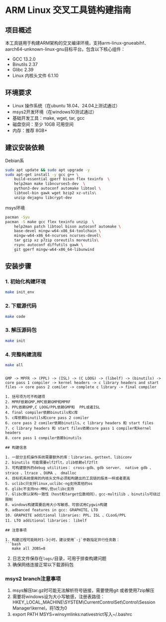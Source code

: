# ARM Linux 交叉工具链构建指南

## 项目概述

本工具链用于构建ARM架构的交叉编译环境，支持arm-linux-gnueabihf、aarch64-unknown-linux-gnu目标平台。包含以下核心组件：

- GCC 13.2.0
- Binutils 2.37
- Glibc 2.39
- Linux 内核头文件 6.1.10

## 环境要求

- Linux 操作系统（在ubuntu 18.04、24.04上测试通过）
- msys2开发环境（在windows10测试通过）
- 基础开发工具：make, wget, tar, gcc
- 磁盘空间：至少 10GB 可用空间
- 内存：推荐 8GB+

## 建议安装依赖

Debian系

```bash
sudo apt update && sudo apt upgrade -y
sudo apt-get install -y gcc g++ \
	build-essential gperf bison flex texinfo  \
	help2man make libncurses5-dev  \
	python3-dev autoconf automake libtool \
	libtool-bin gawk wget bzip2 xz-utils\
	unzip dejagnu libcrypt-dev
```

msys环境

```bash
pacman -Syu
pacman -S make gcc flex texinfo unzip  \
	help2man patch libtool bison autoconf automake \
	base-devel mingw-w64-x86_64-toolchain \
	mingw-w64-x86_64-ncurses ncurses-devel\
	tar gzip xz p7zip coreutils moreutils\
	rsync autoconf diffutils gawk \
	git gperf mingw-w64-x86_64-libunwind
```

## 安装步骤

### 1. 初始化构建环境

```bash
make init_env
```

### 2. 下载源代码

```bash
make code
```

### 3. 解压源码包

```bash
make init
```

### 4. 完整构建流程

```bash
make all
```

```##

GMP -> MPFR -> (PPL) -> (ISL) -> (C LOOG) -> (libelf) -> (binutils) -> core pass 1 compiler -> kernel headers -> c library headers and start files -> core pass 2 comiler -> complete c library -> final compiler

1. 括号项为可不构建项
2. MPRF依赖GMP,MPC依赖GMP和MPRF
3. PPL依赖GMP,C LOOG/PPL依赖GMP和  PPL或者ISL
4. final compiler依赖binutils和c库
5. c库依赖binutils和core pass 2 comiler
6. core pass 2 comiler依赖binutils、c library headers 和 start files
7. c library headers 和 start files依赖core pass 1 compiler和kernel headers
8. core pass 1 compiler依赖binutils

## 构建信息

1. 一部分主机操作系统需要额外的库：libraries、gettext、libiconv
2. binutils 可能需要elf2flt，zlib依赖elf2flt
3. 可构建额外的debug utilities： cross-gdb、gdb server、 native gdb 、strace 、ltrace 、DUMA 、 dmalloc
4. 目标机系统使用的内核头文件必须和构建出的工具链的版本一样或者更高
5. uclibc只支持linux,uclibc-ng支持其他的os
6. glibc不支持no-MMU,但uclibc支持
7. Glibc默认架构一致性（host和target位数相同），gcc-multilib 、binutils可绕过限制
8. windows构建需要启用大小写敏感、可尝试用Cygwin构建
9. adbanced features in gcc: GRAPHITE、LTO
10. GRAPHITE additional libraries: PPL、ISL 、CLooG/PPL
11. LTO additional libraries： libelf

## 注意事项

1. 构建过程可能耗时1-3小时，建议使用`-j`参数指定并行任务数：
```bash
   make all JOBS=8
```

2. 日志文件保存在`logs/`目录，可用于排查构建问题
3. 确保网络连接正常以下载源码包

### msys2 branch注意事项

1. msys解压tar.gz时可能无法解析符号链接，需要使用git 或者使用7zip解压
2. 需要将windows设为大小写敏感，注册表路径：HKEY_LOCAL_MACHINE\SYSTEM\CurrentControlSet\Control\Session Manager\kernel，将1改为0
3. export PATH MSYS=winsymlinks:nativestrict写入~/.bashrc
